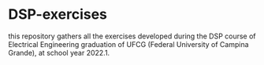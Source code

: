 # DSP-exercises
this repository gathers all the exercises developed during the DSP course of Electrical Engineering graduation of UFCG (Federal University of Campina Grande), at school year 2022.1.
